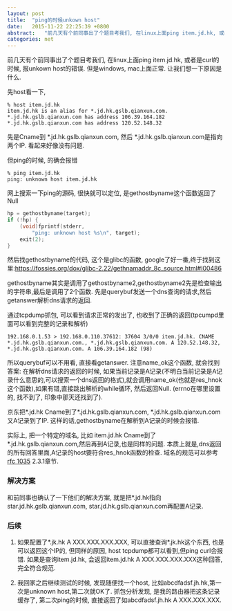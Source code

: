 ```yaml
---
layout: post
title:  "ping的时候unkown host"
date:   2015-11-22 22:25:39 +0800
abstract:   "前几天有个前同事出了个题目考我们, 在linux上面ping item.jd.hk, 或者是curl的时候, 报unknown host的错误. 让我们想一下原因是什么. 查了一下午, 发现glibc里面的gethostbyname这个函数, 在解析A记录的时候,如果A记录的host以*打头,就会返回错误"
categories: net
---
```


前几天有个前同事出了个题目考我们, 在linux上面ping item.jd.hk, 或者是curl的时候, 报unkown host的错误. 但是windows, mac上面正常. 让我们想一下原因是什么.

先host看一下,

    % host item.jd.hk       
    item.jd.hk is an alias for *.jd.hk.gslb.qianxun.com.
    *.jd.hk.gslb.qianxun.com has address 106.39.164.182
    *.jd.hk.gslb.qianxun.com has address 120.52.148.32

先是Cname到 *.jd.hk.gslb.qianxun.com, 然后 *.jd.hk.gslb.qianxun.com是指向两个IP. 看起来好像没有问题.

但ping的时候, 的确会报错

    % ping item.jd.hk
    ping: unknown host item.jd.hk


网上搜索一下ping的源码, 很快就可以定位, 是gethostbyname这个函数返回了Null

```c
hp = gethostbyname(target);
if (!hp) {
    (void)fprintf(stderr,
        "ping: unknown host %s\n", target);
    exit(2);
}
```

然后找gethostbyname的代码, 这个是glibc的函数, google了好一番,终于找到这里:https://fossies.org/dox/glibc-2.22/gethnamaddr_8c_source.html#l00486

gethostbyname其实是调用了gethostbyname2,gethostbyname2先是检查输出的字符串,最后是调用了2个函数. 先是querybuf发送一个dns查询的请求,然后getanswer解析dns请求的返回.

通过tcpdump抓包, 可以看到请求正常的发出了, 也收到了正确的返回(tpcumpd里面可以看到完整的记录和解析)

    192.168.0.1.53 > 192.168.0.110.37612: 37604 3/0/0 item.jd.hk. CNAME *.jd.hk.gslb.qianxun.com., *.jd.hk.gslb.qianxun.com. A 120.52.148.32, *.jd.hk.gslb.qianxun.com. A 106.39.164.182 (98)

所以querybuf可以不用看, 直接看getanswer. 注意name_ok这个函数, 就会找到答案: 在解析dns请求的返回的时候, 如果当前记录是A记录(不明白当前记录是A记录什么意思的,可以搜索一个dns返回的格式),就会调用name_ok(也就是res_hnok这个函数),如果有错,直接跳出解析的while循环, 然后返回Null. (errno在哪里设置的, 找不到了, 印象中那天还找到了).

京东把*.jd.hk Cname到了*.jd.hk.gslb.qianxun.com, *.jd.hk.gslb.qianxun.com又A记录到了IP. 这样的话,gethostbyname在解析到A记录的时候会报错.

实际上, 把一个特定的域名, 比如 item.jd.hk Cname到了*.jd.hk.gslb.qianxun.com,然后再到A记录,也是同样的问题. 本质上就是,dns返回的所有回答里面,A记录的host要符合res_hnok函数的检查.  域名的规范可以参考[rfc 1035](https://www.ietf.org/rfc/rfc1035.txt) 2.3.1章节.

### 解决方案

和前同事也确认了一下他们的解决方案, 就是把*.jd.hk指向star.jd.hk.gslb.qianxun.com, star.jd.hk.gslb.qianxun.com再配置A记录.

### 后续

1. 如果配置了*.jk.hk A XXX.XXX.XXX.XXX, 可以直接查询*.jk.hk这个东西, 也是可以返回这个IP的, 但同样的原因, host tcpdump都可以看到,但ping curl会报错.  如果是查询item.jd.hk, 会返回item.jd.hk A XXX.XXX.XXX.XXX这种回答,完全符合规范.

2. 我回家之后继续测试的时候, 发现随便找一个host, 比如abcdfadsf.jh.hk,第一次是unknown host,第二次就OK了. 抓包分析发现, 是我的路由器把这条记录缓存了, 第二次ping的时候, 直接返回了如abcdfadsf.jh.hk A XXX.XXX.XXX.

